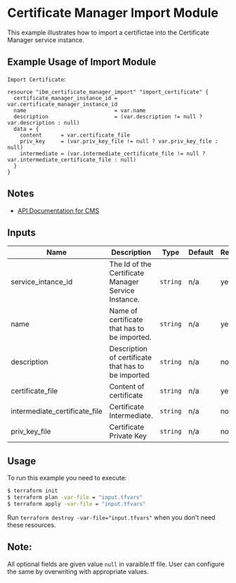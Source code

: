 # Certificate Manager Import Module

This example illustrates how to  import a certifictae into the Certificate Manager service instance.


## Example Usage of Import Module

`Import Certificate`:

```hcl
resource "ibm_certificate_manager_import" "import_certificate" {
  certificate_manager_instance_id = var.certificate_manager_instance_id
  name                            = var.name
  description                     = (var.description != null ? var.description : null)
  data = {
    content      = var.certificate_file
    priv_key     = (var.priv_key_file != null ? var.priv_key_file : null)
    intermediate = (var.intermediate_certificate_file != null ? var.intermediate_certificate_file : null)
  }
}

```

## Notes

* [ API Documentation for CMS ](https://cloud.ibm.com/apidocs/certificate-manager)

<!-- BEGINNING OF PRE-COMMIT-TERRAFORM DOCS HOOK -->
## Inputs

| Name                            | Description                                         | Type   |Default|Required|
|---------------------------------|-----------------------------------------------------|--------|-------|----------|
| service\_intance\_id            | The Id of the Certificate Manager Service Instance. |`string`| n/a   | yes      |
| name                            | Name of certificate that has to be imported.        |`string`| n/a   | yes      |
| description                     | Description of certificate that has to be imported  |`string`| n/a   | no       |
| certificate\_file               | Content of certificate                              |`string`| n/a   | yes      |
| intermediate\_certificate\_file | Certificate Intermediate.                           |`string`| n/a   | no       |
| priv\_key\_file                 | Certificate Private Key                             |`string`| n/a   | no       |

<!-- END OF PRE-COMMIT-TERRAFORM DOCS HOOK -->
 
 ## Usage

To run this example you need to execute:

```bash
$ terraform init
$ terraform plan -var-file = "input.tfvars"
$ terraform apply -var-file = "input.tfvars"
```

Run `terraform destroy -var-file="input.tfvars"` when you don't need these resources.

 ## Note:
 All optional fields are given value `null` in varaible.tf file. User can configure the same by overwriting with appropriate values.